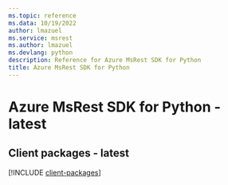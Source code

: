 ```yaml
---
ms.topic: reference
ms.data: 10/19/2022
author: lmazuel
ms.service: msrest
ms.author: lmazuel
ms.devlang: python
description: Reference for Azure MsRest SDK for Python
title: Azure MsRest SDK for Python
---
```

# Azure MsRest SDK for Python - latest

## Client packages - latest
[!INCLUDE [client-packages](msrest-client-index.md)]